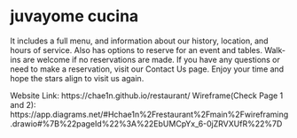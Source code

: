 # juvayome cucina
<p>It includes a full menu, and information about our history,  location, and hours of service. Also has options to reserve for an event and tables. Walk-ins are welcome if no reservations are made. If you have any questions or need to make a reservation, visit our Contact Us page. Enjoy your time and hope the stars align to visit us again.</p>
Website Link: https://chae1n.github.io/restaurant/
Wireframe(Check Page 1 and 2): https://app.diagrams.net/#Hchae1n%2Frestaurant%2Fmain%2Fwireframing.drawio#%7B%22pageId%22%3A%22EbUMCpYx_6-0jZRVXUfR%22%7D
